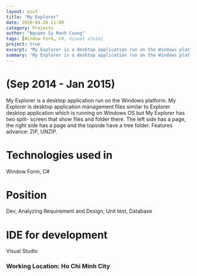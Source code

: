 ```yaml
---
layout: post
title: "My Explorer"
date: 2020-04-26 11:09
category: Projects
author: "Nguyen Sy Manh Cuong"
tags: [Window Form, C#, Visual stuio]
project: true
excerpt: "My Explorer is a desktop application run on the Windows platform. My Explorer is desktop application management files similar to Explorer desktop application which is running on Windows OS but My Explorer has two split- screen that show files and folder there. The left side has a page, the right side has a page and the topside have a tree folder. Features advance: ZIP, UNZIP."
summary: "My Explorer is a desktop application run on the Windows platform. My Explorer is desktop application management files similar to Explorer desktop application which is running on Windows OS but My Explorer has two split- screen that show files and folder there. The left side has a page, the right side has a page and the topside have a tree folder. Features advance: ZIP, UNZIP."
---
```


# (Sep 2014 - Jan 2015)

My Explorer is a desktop application run on the Windows platform. My Explorer is desktop application management files similar to Explorer desktop application which is running on Windows OS but My Explorer has two split- screen that show files and folder there. The left side has a page, the right side has a page and the topside have a tree folder. Features advance: ZIP, UNZIP.

# Technologies used in

Window Form, C#

# Position 

Dev, Analyzing Requirement and Design, Unit test, Database

# IDE for development

Visual Studio

### Working Location: Ho Chi Minh City